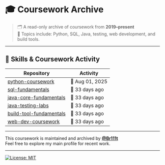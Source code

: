 # 🎓 Coursework Archive

> 🗂️ A read-only archive of coursework from **2019–present**  
> 📘 Topics include: Python, SQL, Java, testing, web development, and build tools.

---

## 🧰 Skills & Coursework Activity

<!-- ACTIVITY-TABLE:START -->
| Repository | Activity |
|------------|----------|
| [python-coursework](https://github.com/Coursework-Archive/python-coursework) | 🌿 Aug 01, 2025 |
| [sql-fundamentals](https://github.com/Coursework-Archive/sql-fundamentals) | 🍁 33 days ago |
| [java-core-fundamentals](https://github.com/Coursework-Archive/java-core-fundamentals) | 🍁 33 days ago |
| [java-testing-labs](https://github.com/Coursework-Archive/java-testing-labs) | 🍁 33 days ago |
| [build-tool-fundamentals](https://github.com/Coursework-Archive/build-tool-fundamentals) | 🍁 33 days ago |
| [web-dev-coursework](https://github.com/Coursework-Archive/web-dev-coursework) | 🍁 33 days ago |
<!-- ACTIVITY-TABLE:END -->


---

This coursework is maintained and archived by [**@Br111t**](https://github.com/Br111t)  
Feel free to explore my main profile for recent work.

---

[![License: MIT](https://img.shields.io/badge/License-MIT-yellow.svg)](LICENSE)

